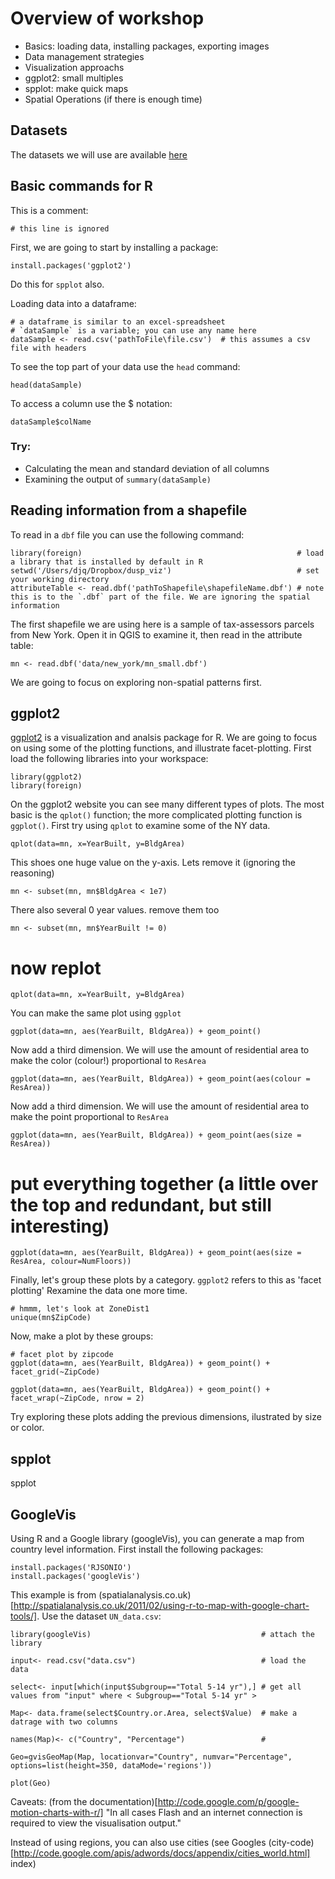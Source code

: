 # Overview of workshop

* Basics: loading data, installing packages, exporting images
* Data management strategies
* Visualization approachs
* ggplot2: small multiples
* spplot: make quick maps
* Spatial Operations (if there is enough time)

## Datasets
The datasets we will use are available [here](http://)


## Basic commands for R

This is a comment:

	# this line is ignored
	
First, we are going to start by installing a package:

	install.packages('ggplot2')	

Do this for `spplot` also.

Loading data into a dataframe:

	# a dataframe is similar to an excel-spreadsheet
	# `dataSample` is a variable; you can use any name here
	dataSample <- read.csv('pathToFile\file.csv')  # this assumes a csv file with headers
	
To see the top part of your data use the `head` command:

	head(dataSample)
	
To access a column use the $ notation:

	dataSample$colName
	
### Try:
* Calculating the mean and standard deviation of all columns
* Examining the output of `summary(dataSample)`

## Reading information from a shapefile

To read in a `dbf` file you can use the following command:
	
	library(foreign) 												# load a library that is installed by default in R
	setwd('/Users/djq/Dropbox/dusp_viz')							# set your working directory
	attributeTable <- read.dbf('pathToShapefile\shapefileName.dbf') # note this is to the `.dbf` part of the file. We are ignoring the spatial information

The first shapefile we are using here is a sample of tax-assessors parcels from New York. Open it in QGIS to examine it, then read in the attribute table:

	mn <- read.dbf('data/new_york/mn_small.dbf')
	
We are going to focus on exploring non-spatial patterns first.
	

## ggplot2

[ggplot2](http://had.co.nz/ggplot2/) is a visualization and analsis package for R. We are going to focus on using some of the plotting functions, and illustrate facet-plotting. First load the following libraries into your workspace:

	library(ggplot2)
	library(foreign)
	
On the ggplot2 website you can see many different types of plots. The most basic is the `qplot()` function; the more complicated plotting function is `ggplot()`. First try using `qplot` to examine some of the NY data.

	qplot(data=mn, x=YearBuilt, y=BldgArea)
	
This shoes one huge value on the y-axis. Lets remove it (ignoring the reasoning)

	mn <- subset(mn, mn$BldgArea < 1e7)

There also several 0 year values. remove them too
	
	mn <- subset(mn, mn$YearBuilt != 0)

# now replot
	
	qplot(data=mn, x=YearBuilt, y=BldgArea)
	
You can make the same plot using `ggplot`

	ggplot(data=mn, aes(YearBuilt, BldgArea)) + geom_point() 	
	
Now add a third dimension. We will use the amount of residential area to make the color (colour!) proportional to `ResArea`

	ggplot(data=mn, aes(YearBuilt, BldgArea)) + geom_point(aes(colour = ResArea))
	
Now add a third dimension. We will use the amount of residential area to make the point proportional to `ResArea`

	ggplot(data=mn, aes(YearBuilt, BldgArea)) + geom_point(aes(size = ResArea))
	
# put everything together (a little over the top and redundant, but still interesting)

	ggplot(data=mn, aes(YearBuilt, BldgArea)) + geom_point(aes(size = ResArea, colour=NumFloors))
	
Finally, let's group these plots by a category.
`ggplot2` refers to this as 'facet plotting'
Rexamine the data one more time.

	# hmmm, let's look at ZoneDist1
	unique(mn$ZipCode)
	
Now, make a plot by these groups:
	
	# facet plot by zipcode
	ggplot(data=mn, aes(YearBuilt, BldgArea)) + geom_point() + facet_grid(~ZipCode)

	ggplot(data=mn, aes(YearBuilt, BldgArea)) + geom_point() + facet_wrap(~ZipCode, nrow = 2)
	
Try exploring these plots adding the previous dimensions, ilustrated by size or color.
	
		
## spplot

spplot




## GoogleVis

Using R and a Google library (googleVis), you can generate a map from country level information. First install the following packages:

	install.packages('RJSONIO')
	install.packages('googleVis')

This example is from (spatialanalysis.co.uk)[http://spatialanalysis.co.uk/2011/02/using-r-to-map-with-google-chart-tools/]. Use the dataset `UN_data.csv`:

	library(googleVis)										# attach the library
	
	input<- read.csv("data.csv")							# load the data	
	
	select<- input[which(input$Subgroup=="Total 5-14 yr"),]	# get all values from "input" where < Subgroup=="Total 5-14 yr" >
	
	Map<- data.frame(select$Country.or.Area, select$Value)  # make a datrage with two columns
	
	names(Map)<- c("Country", "Percentage")					# 
	
	Geo=gvisGeoMap(Map, locationvar="Country", numvar="Percentage",	options=list(height=350, dataMode='regions'))
	
	plot(Geo)


Caveats: (from the documentation)[http://code.google.com/p/google-motion-charts-with-r/] "In all cases Flash and an internet connection is required to view the visualisation output."

Instead of using regions, you can also use cities (see Googles (city-code)[http://code.google.com/apis/adwords/docs/appendix/cities_world.html] index)

